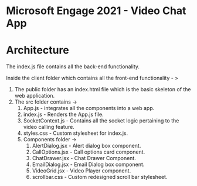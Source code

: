 # Microsoft Engage 2021 - Video Chat App

# Architecture 

The index.js file contains all the back-end functionality. 

Inside the client folder which contains all the front-end functionality - >

1. The public folder has an index.html file which is the basic skeleton of the web application.
2. The src folder contains ->
    1. App.js - integrates all the components into a web app.
    1. index.js - Renders the App.js file.
    1. SocketContext.js - Contains all the socket logic pertaining to the video calling feature.
    1. styles.css - Custom stylesheet for index.js.
    1. Components folder ->
        1. AlertDialog.jsx - Alert dialog box component.
        1. CallOptions.jsx - Call options card component. 
        1. ChatDrawer.jsx - Chat Drawer Component. 
        1. EmailDialog.jsx - Email Dialog box component. 
        1. VideoGrid.jsx - Video Player component. 
        1. scrollbar.css - Custom redesigned scroll bar stylesheet.
       
        
